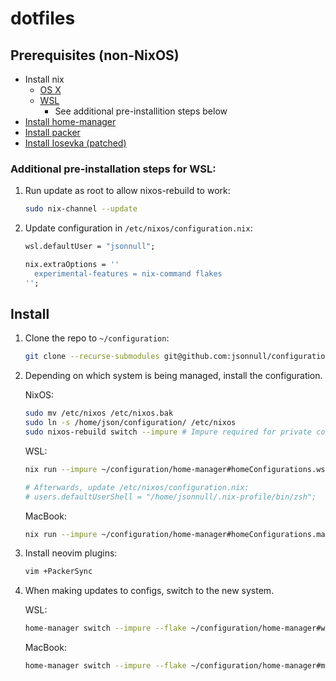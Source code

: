 # dotfiles

## Prerequisites (non-NixOS)

- Install nix
  - [OS X](https://nixos.org/download)
  - [WSL](https://github.com/nix-community/NixOS-WSL)
    - See additional pre-installition steps below
- [Install home-manager](https://nix-community.github.io/home-manager/index.html#ch-installation)
- [Install packer](https://github.com/wbthomason/packer.nvim#quickstart)
- [Install Iosevka (patched)](https://www.nerdfonts.com/font-downloads)

### Additional pre-installation steps for WSL:

1. Run update as root to allow nixos-rebuild to work:

   ```sh
   sudo nix-channel --update
   ```

2. Update configuration in `/etc/nixos/configuration.nix`:

   ```nix
   wsl.defaultUser = "jsonnull";

   nix.extraOptions = ''
     experimental-features = nix-command flakes
   '';
   ```

## Install

1. Clone the repo to `~/configuration`:

   ```sh
   git clone --recurse-submodules git@github.com:jsonnull/configuration.git ~/configuration
   ```

2. Depending on which system is being managed, install the configuration.

   NixOS:

   ```sh
   sudo mv /etc/nixos /etc/nixos.bak
   sudo ln -s /home/json/configuration/ /etc/nixos
   sudo nixos-rebuild switch --impure # Impure required for private configs for now
   ```

   WSL:

   ```sh
   nix run --impure ~/configuration/home-manager#homeConfigurations.wsl.activationPackage

   # Afterwards, update /etc/nixos/configuration.nix:
   # users.defaultUserShell = "/home/jsonnull/.nix-profile/bin/zsh";
   ```

   MacBook:

   ```sh
   nix run --impure ~/configuration/home-manager#homeConfigurations.macbook.activationPackage
   ```

3. Install neovim plugins:

   ```sh
   vim +PackerSync
   ```

4. When making updates to configs, switch to the new system.

   WSL:

   ```sh
   home-manager switch --impure --flake ~/configuration/home-manager#wsl
   ```

   MacBook:

   ```sh
   home-manager switch --impure --flake ~/configuration/home-manager#macbook
   ```
